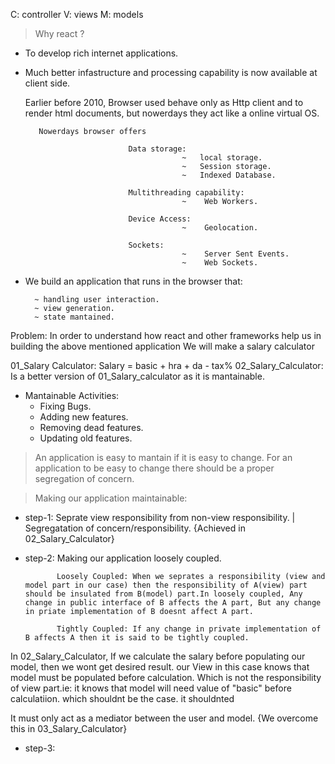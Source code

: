C: controller
V: views
M: models

> Why react ?
    
  -  To develop rich internet applications.
    
  -  Much better infastructure and processing capability is now available at client side.
        
        Earlier before 2010, Browser used behave only as Http client and to render html documents, but nowerdays they act like a online virtual OS.
            
            Nowerdays browser offers

                                Data storage:
                                            ~   local storage.
                                            ~   Session storage.
                                            ~   Indexed Database.

                                Multithreading capability:
                                            ~    Web Workers.

                                Device Access:  
                                            ~    Geolocation.

                                Sockets: 
                                            ~    Server Sent Events.
                                            ~    Web Sockets.
- We build an application that runs in the browser that:
        
        ~ handling user interaction.
        ~ view generation.
        ~ state mantained.

Problem: 
    In order to understand how react and other frameworks help us in building the above mentioned application
    We will make a salary calculator

  01_Salary Calculator:
        Salary = basic + hra + da - tax%
  02_Salary_Calculator:
        Is a better version of 01_Salary_calculator as it is mantainable.


- Mantainable Activities:
    - Fixing Bugs.
    - Adding new features.
    - Removing dead features.
    - Updating old features.

> An application is easy to mantain if it is easy to change.
  > For an application to be easy to change there should be a proper segregation of concern. 


> Making our application maintainable:
 - step-1: Seprate view responsibility from non-view responsibility. | Segregatation of concern/responsibility. 
    {Achieved in 02_Salary_Calculator}
 - step-2: Making our application loosely coupled. 

              Loosely Coupled: When we seprates a responsibility (view and model part in our case) then the responsibility of A(view) part should be insulated from B(model) part.In loosely coupled, Any change in public interface of B affects the A part, But any change in priate implementation of B doesnt affect A part.
              
              Tightly Coupled: If any change in private implementation of B affects A then it is said to be tightly coupled.

  In 02_Salary_Calculator, If we calculate the salary before populating our model, then we wont get desired result.
  our View in this case knows that model must be populated before calculation. Which is not the responsibility of view part.ie: it knows that model will need value of "basic" before calculatiion. which shouldnt be the case. it shouldnted
  
  It must only act as a mediator between the user and model.
  {We overcome this in 03_Salary_Calculator}

- step-3: